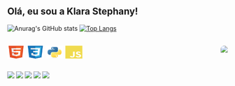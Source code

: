 ## Olá, eu sou a Klara Stephany!

![Anurag's GitHub stats](https://github-readme-stats.vercel.app/api?username=klarastephany&show_icons=true&theme=radical&include_all_commits=true&count_private=true")
[![Top Langs](https://github-readme-stats.vercel.app/api/top-langs/?username=klarastephany&layout=compact&langs_count=16&theme=radical)](https://github.com/klarastephany/github-readme-stats)

<div style="display: inline_block"><br>
  <img align="center" alt="Rafa-HTML" height="30" width="40" src="https://raw.githubusercontent.com/devicons/devicon/master/icons/html5/html5-original.svg">
  <img align="center" alt="Rafa-CSS" height="30" width="40" src="https://raw.githubusercontent.com/devicons/devicon/master/icons/css3/css3-original.svg">
  <img align="center" alt="Rafa-Python" height="30" width="40" src="https://raw.githubusercontent.com/devicons/devicon/master/icons/python/python-original.svg">
  <img align="center" alt="Rafa-Js" height="30" width="40" src="https://raw.githubusercontent.com/devicons/devicon/master/icons/javascript/javascript-plain.svg">
  <img align="right" src="https://user-images.githubusercontent.com/122646528/212444459-1ac48365-10b0-4d15-b686-ab00867ca591.gif" height="150" style="border-radius:50px" />
 
</div>

  ##
 
<div> 
  <a href="https://instagram.com/klara.stephany" target="_blank"><img src="https://img.shields.io/badge/-Instagram-%23E4405F?style=for-the-badge&logo=instagram&logoColor=white" target="_blank"></a>
 	<a href="https://www.twitch.tv/KlaraSt19" target="_blank"><img src="https://img.shields.io/badge/Twitch-9146FF?style=for-the-badge&logo=twitch&logoColor=white" target="_blank"></a>
 <a href="https://discord.gg/Vna2fTXMKf" target="_blank"><img src="https://img.shields.io/badge/Discord-7289DA?style=for-the-badge&logo=discord&logoColor=white" target="_blank"></a> 
  <a href = "mailto:klarastephany.co@gmail.com"><img src="https://img.shields.io/badge/-Gmail-%23333?style=for-the-badge&logo=gmail&logoColor=white" target="_blank"></a>
  <a href="https://www.linkedin.com/in/klarastephany" target="_blank"><img src="https://img.shields.io/badge/-LinkedIn-%230077B5?style=for-the-badge&logo=linkedin&logoColor=white" target="_blank"></a>
  
</div>
